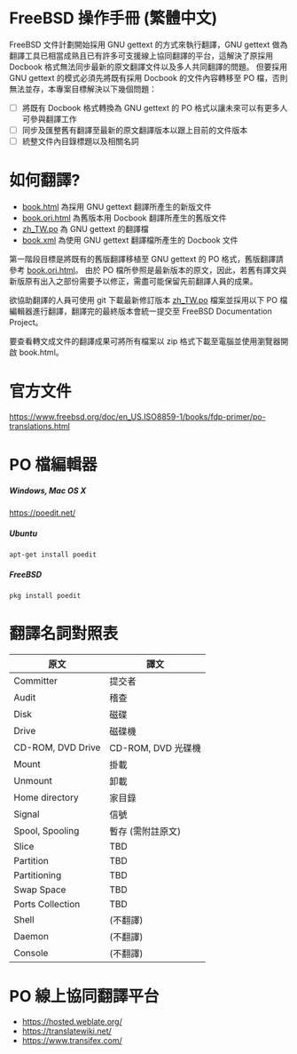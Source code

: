 # FreeBSD 操作手冊 (繁體中文)

FreeBSD 文件計劃開始採用 GNU gettext 的方式來執行翻譯，GNU gettext 做為翻譯工具已相當成熟且已有許多可支援線上協同翻譯的平台，這解決了原採用 Docbook 格式無法同步最新的原文翻譯文件以及多人共同翻譯的問題。
但要採用 GNU gettext 的模式必須先將既有採用 Docbook 的文件內容轉移至 PO 檔，否則無法並存，本專案目標解決以下幾個問題：

- [ ] 將既有 Docbook 格式轉換為 GNU gettext 的 PO 格式以讓未來可以有更多人可參與翻譯工作
- [ ] 同步及匯整舊有翻譯至最新的原文翻譯版本以跟上目前的文件版本
- [ ] 統整文件內目錄標題以及相關名詞

# 如何翻譯?
* [book.html](book.html) 為採用 GNU gettext 翻譯所產生的新版文件
* [book.ori.html](book.ori.html) 為舊版本用 Docbook 翻譯所產生的舊版文件
* [zh_TW.po](zh_TW.po) 為 GNU gettext 的翻譯檔
* [book.xml](book.xml) 為使用 GNU gettext 翻譯檔所產生的 Docbook 文件

第一階段目標是將既有的舊版翻譯移植至 GNU gettext 的 PO 格式，舊版翻譯請參考 [book.ori.html](book.ori.html)。
由於 PO 檔所參照是最新版本的原文，因此，若舊有譯文與新版原有出入之部份需要予以修正，需盡可能保留先前翻譯人員的成果。

欲協助翻譯的人員可使用 git 下載最新修訂版本 [zh_TW.po](zh_TW.po) 檔案並採用以下 PO 檔編輯器進行翻譯，翻譯完的最終版本會統一提交至 FreeBSD Documentation Project。

要查看轉文成文件的翻譯成果可將所有檔案以 zip 格式下載至電腦並使用瀏覽器開啟 book.html。

# 官方文件
https://www.freebsd.org/doc/en_US.ISO8859-1/books/fdp-primer/po-translations.html

# PO 檔編輯器

##### Windows, Mac OS X
https://poedit.net/
##### Ubuntu
```
apt-get install poedit
```
##### FreeBSD
```
pkg install poedit
```

# 翻譯名詞對照表
| 原文  | 譯文 |
| ------------- | ------------- |
| Committer | 提交者 |
| Audit | 稽查 | 
| Disk | 磁碟 |
| Drive | 磁碟機 |
| CD-ROM, DVD Drive | CD-ROM, DVD 光碟機 |
| Mount | 掛載 |
| Unmount | 卸載 |
| Home directory | 家目錄 |
| Signal | 信號 |
| Spool, Spooling | 暫存 (需附註原文) |
| Slice  | TBD |
| Partition  | TBD |
| Partitioning | TBD |
| Swap Space | TBD |
| Ports Collection | TBD |
| Shell | (不翻譯) |
| Daemon | (不翻譯) |
| Console | (不翻譯) |

# PO 線上協同翻譯平台
* https://hosted.weblate.org/
* https://translatewiki.net/
* https://www.transifex.com/
